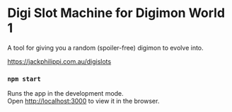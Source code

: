 # Digi Slot Machine for Digimon World 1

A tool for giving you a random (spoiler-free) digimon to evolve into.

https://jackphilippi.com.au/digislots

### `npm start`
Runs the app in the development mode.\
Open [http://localhost:3000](http://localhost:3000) to view it in the browser.
